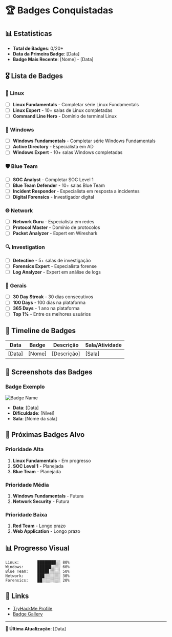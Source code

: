 # 🏆 Badges Conquistadas

## 📊 Estatísticas
- **Total de Badges**: 0/20+
- **Data da Primeira Badge**: [Data]
- **Badge Mais Recente**: [Nome] - [Data]

## 🎖️ Lista de Badges

### 🐧 Linux
- [ ] **Linux Fundamentals** - Completar série Linux Fundamentals
- [ ] **Linux Expert** - 10+ salas de Linux completadas
- [ ] **Command Line Hero** - Domínio de terminal Linux

### 🏢 Windows
- [ ] **Windows Fundamentals** - Completar série Windows Fundamentals  
- [ ] **Active Directory** - Especialista em AD
- [ ] **Windows Expert** - 10+ salas Windows completadas

### 🛡️ Blue Team
- [ ] **SOC Analyst** - Completar SOC Level 1
- [ ] **Blue Team Defender** - 10+ salas Blue Team
- [ ] **Incident Responder** - Especialista em resposta a incidentes
- [ ] **Digital Forensics** - Investigador digital

### 🌐 Network
- [ ] **Network Guru** - Especialista em redes
- [ ] **Protocol Master** - Domínio de protocolos
- [ ] **Packet Analyzer** - Expert em Wireshark

### 🔍 Investigation
- [ ] **Detective** - 5+ salas de investigação
- [ ] **Forensics Expert** - Especialista forense
- [ ] **Log Analyzer** - Expert em análise de logs

### 🏅 Gerais
- [ ] **30 Day Streak** - 30 dias consecutivos
- [ ] **100 Days** - 100 dias na plataforma
- [ ] **365 Days** - 1 ano na plataforma
- [ ] **Top 1%** - Entre os melhores usuários

## 📅 Timeline de Badges

| Data | Badge | Descrição | Sala/Atividade |
|------|-------|-----------|----------------|
| [Data] | [Nome] | [Descrição] | [Sala] |

## 📸 Screenshots das Badges

### Badge Exemplo
![Badge Name](./images/badge_exemplo.png)
- **Data**: [Data]
- **Dificuldade**: [Nível]
- **Sala**: [Nome da sala]

## 🎯 Próximas Badges Alvo

### Prioridade Alta
1. **Linux Fundamentals** - Em progresso
2. **SOC Level 1** - Planejada
3. **Blue Team** - Planejada

### Prioridade Média
1. **Windows Fundamentals** - Futura
2. **Network Security** - Futura

### Prioridade Baixa
1. **Red Team** - Longo prazo
2. **Web Application** - Longo prazo

## 📊 Progresso Visual

```
Linux:        ████████░░ 80%
Windows:      ██████░░░░ 60%
Blue Team:    █████░░░░░ 50%
Network:      ███░░░░░░░ 30%
Forensics:    ██░░░░░░░░ 20%
```

## 🔗 Links
- [TryHackMe Profile](https://tryhackme.com/p/[username])
- [Badge Gallery](https://tryhackme.com/badges)

---

**📝 Última Atualização**: [Data]
